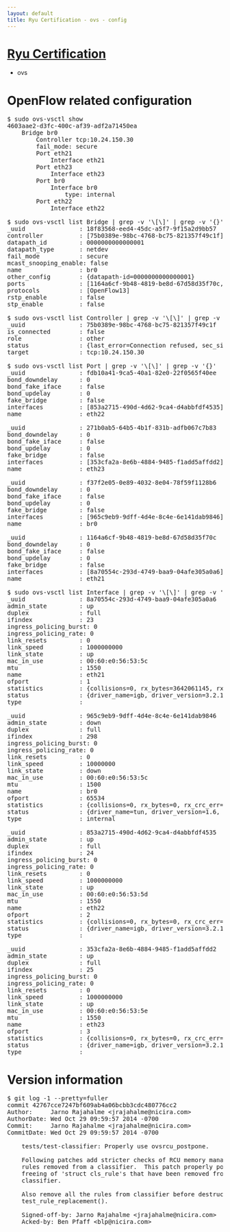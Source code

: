 ```yaml
---
layout: default
title: Ryu Certification - ovs - config
---
```

# [Ryu Certification](http://osrg.github.io/ryu/certification.html)
* ovs 

# OpenFlow related configuration
<pre>
$ sudo ovs-vsctl show
4603aae2-d3fc-400c-af39-adf2a71450ea
    Bridge br0
        Controller tcp:10.24.150.30
        fail_mode: secure
        Port eth21
            Interface eth21
        Port eth23
            Interface eth23
        Port br0
            Interface br0
                type: internal
        Port eth22
            Interface eth22

$ sudo ovs-vsctl list Bridge | grep -v '\[\]' | grep -v '{}'
_uuid               : 18f83568-eed4-45dc-a5f7-9f15a2d9bb57
controller          : [75b0389e-98bc-4768-bc75-821357f49c1f]
datapath_id         : 0000000000000001
datapath_type       : netdev
fail_mode           : secure
mcast_snooping_enable: false
name                : br0
other_config        : {datapath-id=0000000000000001}
ports               : [1164a6cf-9b48-4819-be8d-67d58d35f70c, 271b0ab5-64b5-4b1f-831b-adfb067c7b83, f37f2e05-0e89-4032-8e04-78f59f1128b6, fdb10a41-9ca5-40a1-82e0-22f0565f40ee]
protocols           : [OpenFlow13]
rstp_enable         : false
stp_enable          : false

$ sudo ovs-vsctl list Controller | grep -v '\[\]' | grep -v '{}'
_uuid               : 75b0389e-98bc-4768-bc75-821357f49c1f
is_connected        : false
role                : other
status              : {last_error=Connection refused, sec_since_connect=697, sec_since_disconnect=4, state=BACKOFF}
target              : tcp:10.24.150.30

$ sudo ovs-vsctl list Port | grep -v '\[\]' | grep -v '{}'
_uuid               : fdb10a41-9ca5-40a1-82e0-22f0565f40ee
bond_downdelay      : 0
bond_fake_iface     : false
bond_updelay        : 0
fake_bridge         : false
interfaces          : [853a2715-490d-4d62-9ca4-d4abbfdf4535]
name                : eth22

_uuid               : 271b0ab5-64b5-4b1f-831b-adfb067c7b83
bond_downdelay      : 0
bond_fake_iface     : false
bond_updelay        : 0
fake_bridge         : false
interfaces          : [353cfa2a-8e6b-4884-9485-f1add5affdd2]
name                : eth23

_uuid               : f37f2e05-0e89-4032-8e04-78f59f1128b6
bond_downdelay      : 0
bond_fake_iface     : false
bond_updelay        : 0
fake_bridge         : false
interfaces          : [965c9eb9-9dff-4d4e-8c4e-6e141dab9846]
name                : br0

_uuid               : 1164a6cf-9b48-4819-be8d-67d58d35f70c
bond_downdelay      : 0
bond_fake_iface     : false
bond_updelay        : 0
fake_bridge         : false
interfaces          : [8a70554c-293d-4749-baa9-04afe305a0a6]
name                : eth21

$ sudo ovs-vsctl list Interface | grep -v '\[\]' | grep -v '{}'
_uuid               : 8a70554c-293d-4749-baa9-04afe305a0a6
admin_state         : up
duplex              : full
ifindex             : 23
ingress_policing_burst: 0
ingress_policing_rate: 0
link_resets         : 0
link_speed          : 1000000000
link_state          : up
mac_in_use          : 00:60:e0:56:53:5c
mtu                 : 1550
name                : eth21
ofport              : 1
statistics          : {collisions=0, rx_bytes=3642061145, rx_crc_err=0, rx_dropped=0, rx_errors=0, rx_frame_err=0, rx_over_err=0, rx_packets=171464791, tx_bytes=0, tx_dropped=0, tx_errors=0, tx_packets=0}
status              : {driver_name=igb, driver_version=3.2.10-k, firmware_version=2.10-9}
type                : 

_uuid               : 965c9eb9-9dff-4d4e-8c4e-6e141dab9846
admin_state         : down
duplex              : full
ifindex             : 298
ingress_policing_burst: 0
ingress_policing_rate: 0
link_resets         : 0
link_speed          : 10000000
link_state          : down
mac_in_use          : 00:60:e0:56:53:5c
mtu                 : 1500
name                : br0
ofport              : 65534
statistics          : {collisions=0, rx_bytes=0, rx_crc_err=0, rx_dropped=0, rx_errors=0, rx_frame_err=0, rx_over_err=0, rx_packets=0, tx_bytes=0, tx_dropped=0, tx_errors=0, tx_packets=0}
status              : {driver_name=tun, driver_version=1.6, firmware_version=N/A}
type                : internal

_uuid               : 853a2715-490d-4d62-9ca4-d4abbfdf4535
admin_state         : up
duplex              : full
ifindex             : 24
ingress_policing_burst: 0
ingress_policing_rate: 0
link_resets         : 0
link_speed          : 1000000000
link_state          : up
mac_in_use          : 00:60:e0:56:53:5d
mtu                 : 1550
name                : eth22
ofport              : 2
statistics          : {collisions=0, rx_bytes=0, rx_crc_err=0, rx_dropped=0, rx_errors=0, rx_frame_err=0, rx_over_err=0, rx_packets=0, tx_bytes=3107597934, tx_dropped=0, tx_errors=0, tx_packets=105196722}
status              : {driver_name=igb, driver_version=3.2.10-k, firmware_version=2.10-9}
type                : 

_uuid               : 353cfa2a-8e6b-4884-9485-f1add5affdd2
admin_state         : up
duplex              : full
ifindex             : 25
ingress_policing_burst: 0
ingress_policing_rate: 0
link_resets         : 0
link_speed          : 1000000000
link_state          : up
mac_in_use          : 00:60:e0:56:53:5e
mtu                 : 1550
name                : eth23
ofport              : 3
statistics          : {collisions=0, rx_bytes=0, rx_crc_err=0, rx_dropped=0, rx_errors=0, rx_frame_err=0, rx_over_err=0, rx_packets=0, tx_bytes=296279112, tx_dropped=0, tx_errors=0, tx_packets=8787454}
status              : {driver_name=igb, driver_version=3.2.10-k, firmware_version=2.10-9}
type                : 
</pre>

# Version information
<pre>
$ git log -1 --pretty=fuller
commit 42767cce7247bf609ab4a06bcbb3cdc480776cc2
Author:     Jarno Rajahalme &lt;jrajahalme@nicira.com&gt;
AuthorDate: Wed Oct 29 09:59:57 2014 -0700
Commit:     Jarno Rajahalme &lt;jrajahalme@nicira.com&gt;
CommitDate: Wed Oct 29 09:59:57 2014 -0700

    tests/test-classifier: Properly use ovsrcu_postpone.
    
    Following patches add stricter checks of RCU memory management of
    rules removed from a classifier.  This patch properly postpones
    freeing of 'struct cls_rule's that have been removed from a
    classifier.
    
    Also remove all the rules from classifier before destructing it in
    test_rule_replacement&#40;&#41;.
    
    Signed-off-by: Jarno Rajahalme &lt;jrajahalme@nicira.com&gt;
    Acked-by: Ben Pfaff &lt;blp@nicira.com&gt;
</pre>
